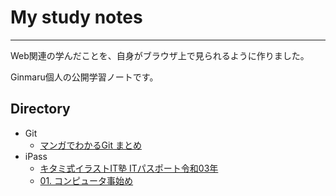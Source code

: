 # My study notes

---

Web関連の学んだことを、自身がブラウザ上で見られるように作りました。

Ginmaru個人の公開学習ノートです。

## Directory

- Git
  - [マンガでわかるGit まとめ](git/manga_git.md)
- iPass
  - [キタミ式イラストIT塾 ITパスポート令和03年](ipass/chap_00.md)
  - [01. コンピュータ事始め](ipass/chap_01.md)
